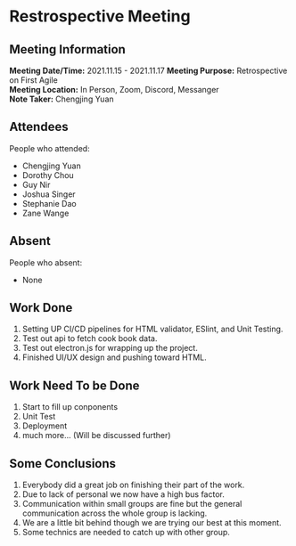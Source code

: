 # Restrospective Meeting
## Meeting Information
**Meeting Date/Time:** 2021.11.15 - 2021.11.17
**Meeting Purpose:** Retrospective on First Agile  
**Meeting Location:** In Person, Zoom, Discord, Messanger  
**Note Taker:** Chengjing Yuan  

## Attendees
People who attended:  
- Chengjing Yuan
- Dorothy Chou
- Guy Nir
- Joshua Singer
- Stephanie Dao
- Zane Wange

## Absent
People who absent:  
- None

## Work Done
1. Setting UP CI/CD pipelines for HTML validator, ESlint, and Unit Testing.
2. Test out api to fetch cook book data. 
3. Test out electron.js for wrapping up the project. 
4. Finished UI/UX design and pushing toward HTML.

## Work Need To be Done
1. Start to fill up conponents 
2. Unit Test
3. Deployment
4. much more... (Will be discussed further)

## Some Conclusions  
1. Everybody did a great job on finishing their part of the work.  
2. Due to lack of personal we now have a high bus factor.
3. Communication within small groups are fine but the general communication across the whole group is lacking.
4. We are a little bit behind though we are trying our best at this moment.
5. Some technics are needed to catch up with other group. 
